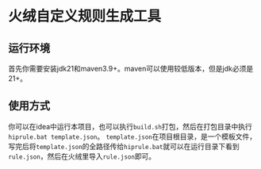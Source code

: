 # 火绒自定义规则生成工具

## 运行环境

首先你需要安装jdk21和maven3.9+。maven可以使用较低版本，但是jdk必须是21+。

## 使用方式

你可以在idea中运行本项目，也可以执行`build.sh`打包，然后在打包目录中执行`hiprule.bat template.json`。 `template.json`在项目根目录，是一个模板文件，写完后将`template.json`的全路径传给`hiprule.bat`就可以在运行目录下看到`rule.json`，然后在火绒里导入`rule.json`即可。

